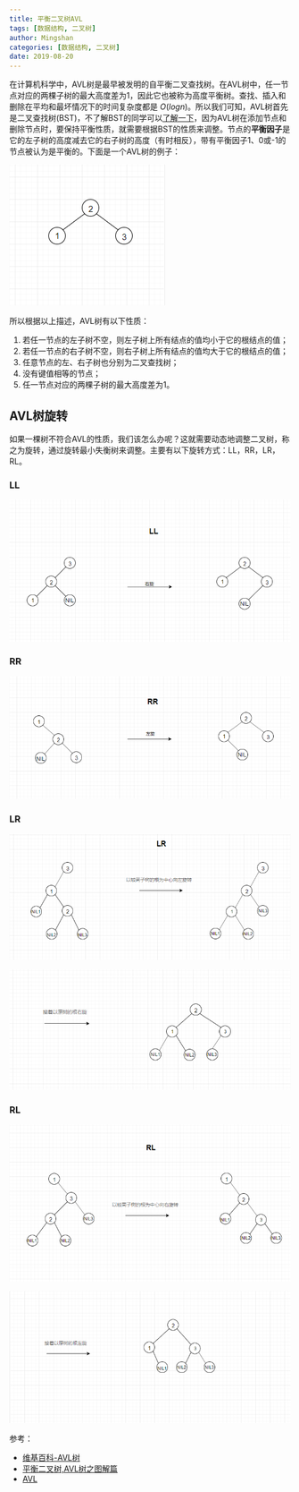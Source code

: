 ```yaml
---
title: 平衡二叉树AVL
tags: [数据结构, 二叉树]
author: Mingshan
categories: [数据结构, 二叉树]
date: 2019-08-20
---
```


在计算机科学中，AVL树是最早被发明的自平衡二叉查找树。在AVL树中，任一节点对应的两棵子树的最大高度差为1，因此它也被称为高度平衡树。查找、插入和删除在平均和最坏情况下的时间复杂度都是 $O(logn)$。所以我们可知，AVL树首先是二叉查找树(BST)，不了解BST的同学可以[了解一下](https://mingshan.fun/2017/12/24/binary-search-tree-structure/)，因为AVL树在添加节点和删除节点时，要保持平衡性质，就需要根据BST的性质来调整。节点的**平衡因子**是它的左子树的高度减去它的右子树的高度（有时相反），带有平衡因子1、0或-1的节点被认为是平衡的。下面是一个AVL树的例子：

![image](https://github.com/ZZULI-TECH/interview/blob/master/images/data-structure/avl/avl.png?raw=true)

<!-- more -->

所以根据以上描述，AVL树有以下性质：

1. 若任一节点的左子树不空，则左子树上所有结点的值均小于它的根结点的值；
2. 若任一节点的右子树不空，则右子树上所有结点的值均大于它的根结点的值；
3. 任意节点的左、右子树也分别为二叉查找树；
4. 没有键值相等的节点；
5. 任一节点对应的两棵子树的最大高度差为1。

## AVL树旋转

如果一棵树不符合AVL的性质，我们该怎么办呢？这就需要动态地调整二叉树，称之为旋转，通过旋转最小失衡树来调整。主要有以下旋转方式：LL，RR，LR，RL。

### LL

![image](https://github.com/ZZULI-TECH/interview/blob/master/images/data-structure/avl/ll.png?raw=true)

### RR

![image](https://github.com/ZZULI-TECH/interview/blob/master/images/data-structure/avl/rr.png?raw=true)

### LR

![image](https://github.com/ZZULI-TECH/interview/blob/master/images/data-structure/avl/lr-1.png?raw=true)

![image](https://github.com/ZZULI-TECH/interview/blob/master/images/data-structure/avl/lr-2.png?raw=true)

### RL

![image](https://github.com/ZZULI-TECH/interview/blob/master/images/data-structure/avl/rl-1.png?raw=true)

![image](https://github.com/ZZULI-TECH/interview/blob/master/images/data-structure/avl/rl-2.png?raw=true)

参考：

- [维基百科-AVL树](https://zh.wikipedia.org/wiki/AVL%E6%A0%91)
- [平衡二叉树,AVL树之图解篇](https://www.cnblogs.com/suimeng/p/4560056.html)
- [AVL](https://www.jianshu.com/p/65c90aa1236d)



